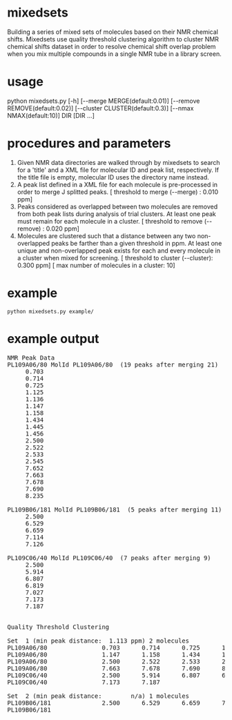 # mixedsets
Building a series of mixed sets of molecules based on their NMR chemical shifts.
Mixedsets use quality threshold clustering algorithm to cluster NMR chemical shifts dataset in order to resolve chemical shift overlap problem when you mix multiple compounds in a single NMR tube in a library screen.

# usage 
python mixedsets.py [-h] [--merge MERGE(default:0.01)] [--remove REMOVE(default:0.02)] [--cluster CLUSTER(default:0.3)] [--nmax NMAX(default:10)] DIR [DIR ...]

# procedures and parameters
1. Given NMR data directories are walked through by mixedsets to search
   for a 'title' and a XML file for molecular ID and peak list,
   respectively. If the title file is empty, molecular ID uses
   the directory name instead.
2. A peak list defined in a XML file for each molecule
   is pre-processed in order to merge J splitted peaks.
   [ threshold to merge   (--merge)  :  0.010 ppm]
3. Peaks considered as overlapped between two molecules are
   removed from both peak lists during analysis of trial clusters.
   At least one peak must remain for each molecule in a cluster.
   [ threshold to remove  (--remove) :  0.020 ppm]
4. Molecules are clustered such that a distance between any two
   non-overlapped peaks be farther than a given threshold in ppm.
   At least one unique and non-overlapped peak exists for each
   and every molecule in a cluster when mixed for screening.
   [ threshold to cluster (--cluster):  0.300 ppm]
   [ max number of molecules in a cluster: 10]

# example
```python mixedsets.py example/```

# example output
<pre>
NMR Peak Data
PL109A06/80 MolId PL109A06/80  (19 peaks after merging 21)
     0.703
     0.714
     0.725
     1.125
     1.136
     1.147
     1.158
     1.434
     1.445
     1.456
     2.500
     2.522
     2.533
     2.545
     7.652
     7.663
     7.678
     7.690
     8.235

PL109B06/181 MolId PL109B06/181  (5 peaks after merging 11)
     2.500
     6.529
     6.659
     7.114
     7.126

PL109C06/40 MolId PL109C06/40  (7 peaks after merging 9)
     2.500
     5.914
     6.807
     6.819
     7.027
     7.173
     7.187


Quality Threshold Clustering

Set  1 (min peak distance:  1.113 ppm) 2 molecules
PL109A06/80               0.703      0.714      0.725      1.125      1.136 
PL109A06/80               1.147      1.158      1.434      1.445      1.456 
PL109A06/80               2.500      2.522      2.533      2.545      7.652 
PL109A06/80               7.663      7.678      7.690      8.235
PL109C06/40               2.500      5.914      6.807      6.819      7.027 
PL109C06/40               7.173      7.187

Set  2 (min peak distance:        n/a) 1 molecules
PL109B06/181              2.500      6.529      6.659      7.114      7.126 
PL109B06/181
</pre>
